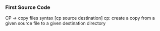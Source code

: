 ### First Source Code 
CP -> copy files syntax [cp source destination]
cp: create a copy from a given source file to a given destination directory
